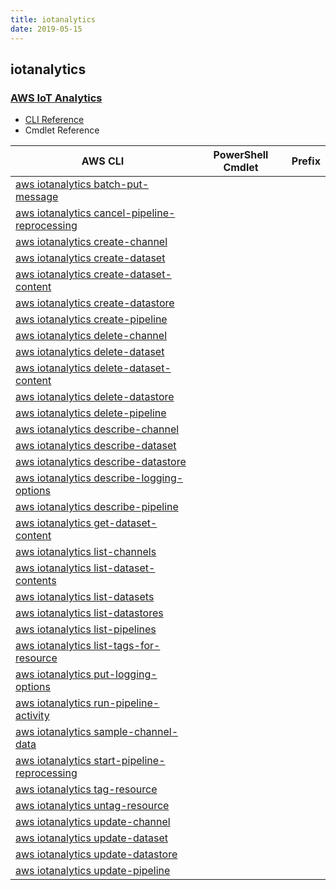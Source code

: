 ```yaml
---
title: iotanalytics
date: 2019-05-15
---
```


## iotanalytics

### [AWS IoT Analytics](https://aws.amazon.com/iot/)

* [CLI Reference](https://docs.aws.amazon.com/cli/latest/reference/iotanalytics/index.html)
* Cmdlet Reference

|AWS CLI|PowerShell Cmdlet|Prefix|
|----|----|:--:|
|[aws iotanalytics batch-put-message](https://docs.aws.amazon.com/cli/latest/reference/iotanalytics/batch-put-message.html)|||
|[aws iotanalytics cancel-pipeline-reprocessing](https://docs.aws.amazon.com/cli/latest/reference/iotanalytics/cancel-pipeline-reprocessing.html)|||
|[aws iotanalytics create-channel](https://docs.aws.amazon.com/cli/latest/reference/iotanalytics/create-channel.html)|||
|[aws iotanalytics create-dataset](https://docs.aws.amazon.com/cli/latest/reference/iotanalytics/create-dataset.html)|||
|[aws iotanalytics create-dataset-content](https://docs.aws.amazon.com/cli/latest/reference/iotanalytics/create-dataset-content.html)|||
|[aws iotanalytics create-datastore](https://docs.aws.amazon.com/cli/latest/reference/iotanalytics/create-datastore.html)|||
|[aws iotanalytics create-pipeline](https://docs.aws.amazon.com/cli/latest/reference/iotanalytics/create-pipeline.html)|||
|[aws iotanalytics delete-channel](https://docs.aws.amazon.com/cli/latest/reference/iotanalytics/delete-channel.html)|||
|[aws iotanalytics delete-dataset](https://docs.aws.amazon.com/cli/latest/reference/iotanalytics/delete-dataset.html)|||
|[aws iotanalytics delete-dataset-content](https://docs.aws.amazon.com/cli/latest/reference/iotanalytics/delete-dataset-content.html)|||
|[aws iotanalytics delete-datastore](https://docs.aws.amazon.com/cli/latest/reference/iotanalytics/delete-datastore.html)|||
|[aws iotanalytics delete-pipeline](https://docs.aws.amazon.com/cli/latest/reference/iotanalytics/delete-pipeline.html)|||
|[aws iotanalytics describe-channel](https://docs.aws.amazon.com/cli/latest/reference/iotanalytics/describe-channel.html)|||
|[aws iotanalytics describe-dataset](https://docs.aws.amazon.com/cli/latest/reference/iotanalytics/describe-dataset.html)|||
|[aws iotanalytics describe-datastore](https://docs.aws.amazon.com/cli/latest/reference/iotanalytics/describe-datastore.html)|||
|[aws iotanalytics describe-logging-options](https://docs.aws.amazon.com/cli/latest/reference/iotanalytics/describe-logging-options.html)|||
|[aws iotanalytics describe-pipeline](https://docs.aws.amazon.com/cli/latest/reference/iotanalytics/describe-pipeline.html)|||
|[aws iotanalytics get-dataset-content](https://docs.aws.amazon.com/cli/latest/reference/iotanalytics/get-dataset-content.html)|||
|[aws iotanalytics list-channels](https://docs.aws.amazon.com/cli/latest/reference/iotanalytics/list-channels.html)|||
|[aws iotanalytics list-dataset-contents](https://docs.aws.amazon.com/cli/latest/reference/iotanalytics/list-dataset-contents.html)|||
|[aws iotanalytics list-datasets](https://docs.aws.amazon.com/cli/latest/reference/iotanalytics/list-datasets.html)|||
|[aws iotanalytics list-datastores](https://docs.aws.amazon.com/cli/latest/reference/iotanalytics/list-datastores.html)|||
|[aws iotanalytics list-pipelines](https://docs.aws.amazon.com/cli/latest/reference/iotanalytics/list-pipelines.html)|||
|[aws iotanalytics list-tags-for-resource](https://docs.aws.amazon.com/cli/latest/reference/iotanalytics/list-tags-for-resource.html)|||
|[aws iotanalytics put-logging-options](https://docs.aws.amazon.com/cli/latest/reference/iotanalytics/put-logging-options.html)|||
|[aws iotanalytics run-pipeline-activity](https://docs.aws.amazon.com/cli/latest/reference/iotanalytics/run-pipeline-activity.html)|||
|[aws iotanalytics sample-channel-data](https://docs.aws.amazon.com/cli/latest/reference/iotanalytics/sample-channel-data.html)|||
|[aws iotanalytics start-pipeline-reprocessing](https://docs.aws.amazon.com/cli/latest/reference/iotanalytics/start-pipeline-reprocessing.html)|||
|[aws iotanalytics tag-resource](https://docs.aws.amazon.com/cli/latest/reference/iotanalytics/tag-resource.html)|||
|[aws iotanalytics untag-resource](https://docs.aws.amazon.com/cli/latest/reference/iotanalytics/untag-resource.html)|||
|[aws iotanalytics update-channel](https://docs.aws.amazon.com/cli/latest/reference/iotanalytics/update-channel.html)|||
|[aws iotanalytics update-dataset](https://docs.aws.amazon.com/cli/latest/reference/iotanalytics/update-dataset.html)|||
|[aws iotanalytics update-datastore](https://docs.aws.amazon.com/cli/latest/reference/iotanalytics/update-datastore.html)|||
|[aws iotanalytics update-pipeline](https://docs.aws.amazon.com/cli/latest/reference/iotanalytics/update-pipeline.html)|||

